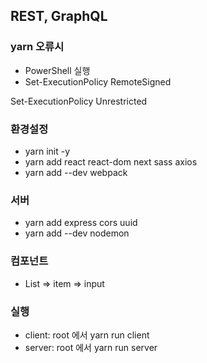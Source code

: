 ## REST, GraphQL
### yarn 오류시

- PowerShell 실행
- Set-ExecutionPolicy RemoteSigned
<!-- 또는 -->
Set-ExecutionPolicy Unrestricted

### 환경설정

- yarn init -y
- yarn add react react-dom next sass axios
- yarn add --dev webpack

### 서버

- yarn add express cors uuid
- yarn add --dev nodemon

### 컴포넌트
- List => item => input

### 실행
- client: root 에서 yarn run client
- server: root 에서 yarn run server